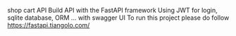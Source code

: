 shop cart API
Build API with the FastAPI framework 
Using JWT for login, sqlite database, ORM ... with swagger UI
To run this project please do follow https://fastapi.tiangolo.com/
